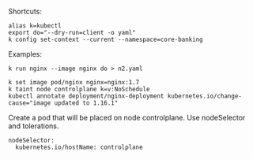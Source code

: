 Shortcuts:
```
alias k=kubectl
export do="--dry-run=client -o yaml"
k config set-context --current --namespace=core-banking
```
Examples:
```
k run nginx --image nginx do > n2.yaml
```

```
k set image pod/nginx nginx=nginx:1.7
k taint node controlplane k=v:NoSchedule
kubectl annotate deployment/nginx-deployment kubernetes.io/change-cause="image updated to 1.16.1"
```

Create a pod that will be placed on node controlplane. Use nodeSelector and tolerations.
```
nodeSelector:
  kubernetes.io/hostName: controlplane
```
